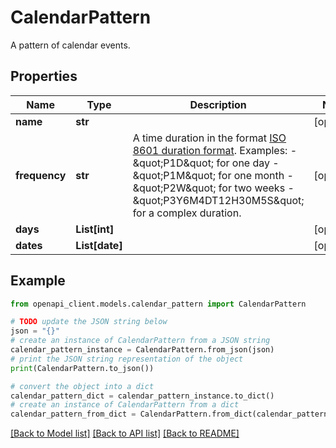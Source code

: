# CalendarPattern

A pattern of calendar events.

## Properties

Name | Type | Description | Notes
------------ | ------------- | ------------- | -------------
**name** | **str** |  | [optional] 
**frequency** | **str** | A time duration in the format [ISO 8601 duration format](https://en.wikipedia.org/wiki/ISO_8601#Durations). Examples: - \&quot;P1D\&quot; for one day - \&quot;P1M\&quot; for one month - \&quot;P2W\&quot; for two weeks - \&quot;P3Y6M4DT12H30M5S\&quot; for a complex duration. | [optional] 
**days** | **List[int]** |  | [optional] 
**dates** | **List[date]** |  | [optional] 

## Example

```python
from openapi_client.models.calendar_pattern import CalendarPattern

# TODO update the JSON string below
json = "{}"
# create an instance of CalendarPattern from a JSON string
calendar_pattern_instance = CalendarPattern.from_json(json)
# print the JSON string representation of the object
print(CalendarPattern.to_json())

# convert the object into a dict
calendar_pattern_dict = calendar_pattern_instance.to_dict()
# create an instance of CalendarPattern from a dict
calendar_pattern_from_dict = CalendarPattern.from_dict(calendar_pattern_dict)
```
[[Back to Model list]](../README.md#documentation-for-models) [[Back to API list]](../README.md#documentation-for-api-endpoints) [[Back to README]](../README.md)


